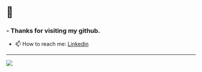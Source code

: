 # 👋
### - Thanks for visiting my github.
- 📫 How to reach me: [Linkedin](https://www.linkedin.com/in/lalithk90/)

<!--
**LalithK90/LalithK90** is a ✨ _special_ ✨ repository because its `README.md` (this file) appears on your GitHub profile.

Here are some ideas to get you started:

- 🔭 I’m currently working on ...
- 🌱 I’m currently learning ...
- 👯 I’m looking to collaborate on ...
- 🤔 I’m looking for help with ...
- 💬 Ask me about ...
- 📫 How to reach me: ...
- 😄 Pronouns: ...
- ⚡ Fun fact: ...
-->

---

  <img align="left" src="https://github-readme-stats.vercel.app/api?username=LalithK90&show_icons=true&hide_border=true" />

